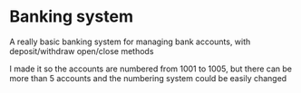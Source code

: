 # Banking system
A really basic banking system for managing bank accounts, with deposit/withdraw open/close methods

I made it so the accounts are numbered from 1001 to 1005, but there can be more than 5 accounts and the numbering system could be easily changed
